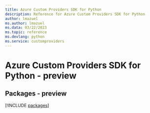 ```yaml
---
title: Azure Custom Providers SDK for Python
description: Reference for Azure Custom Providers SDK for Python
author: lmazuel
ms.author: lmazuel
ms.data: 03/22/2023
ms.topic: reference
ms.devlang: python
ms.service: customproviders
---
```

# Azure Custom Providers SDK for Python - preview
## Packages - preview
[!INCLUDE [packages](custom-providers-index.md)]